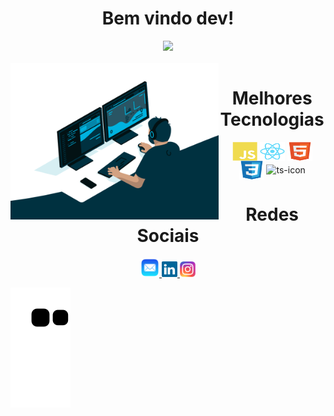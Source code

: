 <h1 align="center"> Bem vindo dev!</h1>

<div align="center">
<!-- <img  height="180em" src="https://github-readme-stats.vercel.app/api?username=ThiagoPalhares77&show_icons=true&theme=tokyonight&include_all_commits=true&count_private=true"/> -->
<img  height="180em" src="https://github-readme-stats.vercel.app/api/top-langs/?username=LuigiGF&layout=compact&langs_count=16&theme=tokyonight"/>
</div>

<div  align="center"> 
  <div style="display: inline_block"><br>
    <img align="left" height="250" alt="coding-time" src="code.gif">
    <h1 align="center">Melhores Tecnologias </h1>
    <img align="center" height="30" width="40" alt="js-icon"  src="https://raw.githubusercontent.com/devicons/devicon/master/icons/javascript/javascript-plain.svg">
    <img align="center" height="30" width="40" alt="react-icon" src="https://raw.githubusercontent.com/devicons/devicon/master/icons/react/react-original.svg">
    <img align="center" height="30" width="40" alt="html-icon" src="https://raw.githubusercontent.com/devicons/devicon/master/icons/html5/html5-original.svg">
    <img align="center" height="30" width="40" alt="css-icon" src="https://raw.githubusercontent.com/devicons/devicon/master/icons/css3/css3-original.svg">
    <img align="center" height="30" width="30" alt="ts-icon" src="https://raw.githubusercontent.com/remojansen/logo.ts/master/ts.png">
   </div>
   
   <h1 align="center">Redes Sociais</h1>
    <a href = "mailto: ps-thiago@hotmail.com">
      <img width="30" src="mail.webp">
    </a>
    <a href = "https://www.linkedin.com/in/thiago--palhares--//">
      <img width="25" src="linkedin.svg">
    </a>
    <a href = "https://www.instagram.com/thiagopalhares_/">
      <img width="25" src="instagram.png">
    </a>
</div>
  

![Snake animation](https://github.com/ThiagoPalhares77/ThiagoPalhares77/blob/output/github-contribution-grid-snake.svg)
